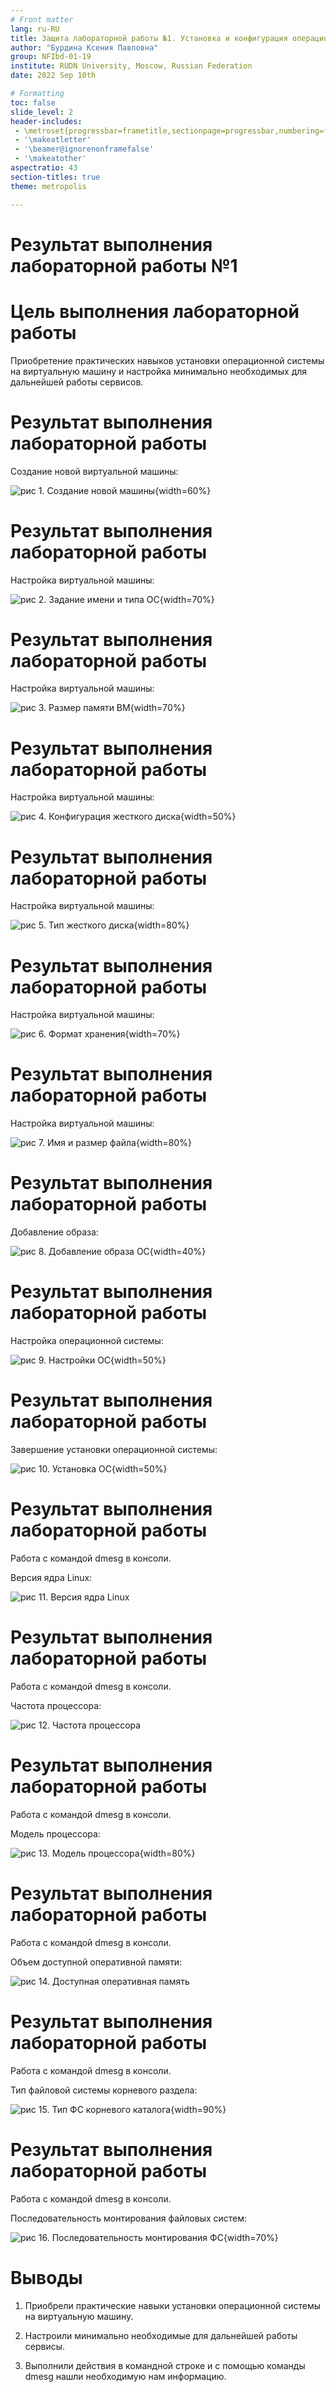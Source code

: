 ```yaml
---
# Front matter
lang: ru-RU
title: Защита лабораторной работы №1. Установка и конфигурация операционной системы на виртуальную машину 
author: "Бурдина Ксения Павловна"
group: NFIbd-01-19
institute: RUDN University, Moscow, Russian Federation
date: 2022 Sep 10th

# Formatting
toc: false
slide_level: 2
header-includes: 
 - \metroset{progressbar=frametitle,sectionpage=progressbar,numbering=fraction}
 - '\makeatletter'
 - '\beamer@ignorenonframefalse'
 - '\makeatother'
aspectratio: 43
section-titles: true
theme: metropolis

---
```


# Результат выполнения лабораторной работы №1

# Цель выполнения лабораторной работы 

Приобретение практических навыков установки операционной системы на виртуальную машину и настройка минимально необходимых для дальнейшей работы сервисов.

# Результат выполнения лабораторной работы

Создание новой виртуальной машины:

![рис 1. Создание новой машины](screens/1.jpg){width=60%}

# Результат выполнения лабораторной работы

Настройка виртуальной машины: 

![рис 2. Задание имени и типа ОС](screens/2.jpg){width=70%}

# Результат выполнения лабораторной работы

Настройка виртуальной машины: 

![рис 3. Размер памяти ВМ](screens/3.jpg){width=70%}

# Результат выполнения лабораторной работы

Настройка виртуальной машины: 

![рис 4. Конфигурация жесткого диска](screens/4.jpg){width=50%}

# Результат выполнения лабораторной работы

Настройка виртуальной машины: 

![рис 5. Тип жесткого диска](screens/5.jpg){width=80%}

# Результат выполнения лабораторной работы

Настройка виртуальной машины: 

![рис 6. Формат хранения](screens/6.jpg){width=70%}

# Результат выполнения лабораторной работы

Настройка виртуальной машины: 

![рис 7. Имя и размер файла](screens/7.jpg){width=80%}

# Результат выполнения лабораторной работы

Добавление образа:

![рис 8. Добавление образа ОС](screens/9.jpg){width=40%}

# Результат выполнения лабораторной работы

Настройка операционной системы:

![рис 9. Настройки ОС](screens/12.jpg){width=50%}

# Результат выполнения лабораторной работы

Завершение установки операционной системы:

![рис 10. Установка ОС](screens/20.jpg){width=50%}

# Результат выполнения лабораторной работы

Работа с командой dmesg в консоли.

Версия ядра Linux:

![рис 11. Версия ядра Linux](screens/21.jpg)

# Результат выполнения лабораторной работы

Работа с командой dmesg в консоли.

Частота процессора:

![рис 12. Частота процессора](screens/22.jpg)

# Результат выполнения лабораторной работы

Работа с командой dmesg в консоли.

Модель процессора:

![рис 13. Модель процессора](screens/23.jpg){width=80%}

# Результат выполнения лабораторной работы

Работа с командой dmesg в консоли.

Объем доступной оперативной памяти:

![рис 14. Доступная оперативная память](screens/24.jpg)

# Результат выполнения лабораторной работы

Работа с командой dmesg в консоли.

Тип файловой системы корневого раздела:

![рис 15. Тип ФС корневого каталога](screens/26.jpg){width=90%}

# Результат выполнения лабораторной работы

Работа с командой dmesg в консоли.

Последовательность монтирования файловых систем:

![рис 16. Последовательность монтирования ФС](screens/27.jpg){width=70%}


# Выводы

1. Приобрели практические навыки установки операционной системы на виртуальную машину.

2. Настроили минимально необходимые для дальнейшей работы сервисы.

3. Выполнили действия в командной строке и с помощью команды dmesg нашли необходимую нам информацию.

